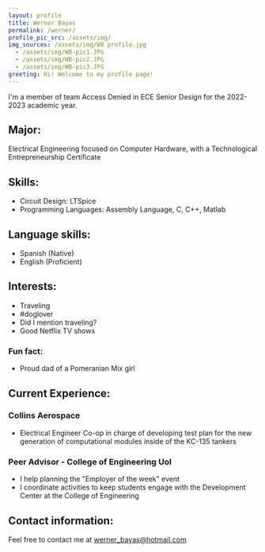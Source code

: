 ```yaml
---
layout: profile
title: Werner Bayas
permalink: /werner/
profile_pic_src: /assets/img/
img_sources: /assets/img/WB profile.jpg
  - /assets/img/WB-pic1.JPG
  - /assets/img/WB-pic2.JPG
  - /assets/img/WB-pic3.JPG
greeting: Hi! Welcome to my profile page!
---
```


I'm a member of team Access Denied in ECE Senior Design for the 2022-2023 academic year.

## Major:

Electrical Engineering focused on Computer Hardware, with a Technological Entrepreneurship Certificate

## Skills:
- Circuit Design: LTSpice
- Programming Languages: Assembly Language, C, C++, Matlab

## Language skills:
- Spanish (Native)
- English (Proficient)

## Interests:
- Traveling
- #doglover
- Did I mention traveling?
- Good Netflix TV shows

### Fun fact: 
- Proud dad of a Pomeranian Mix girl 

## Current Experience:

### Collins Aerospace
- Electrical Engineer Co-op in charge of developing test plan 
for the new generation of computational modules inside of the KC-135 tankers

### Peer Advisor - College of Engineering UoI
- I help planning the "Employer of the week" event
- I coordinate activities to keep students
 engage with the Development Center at the College of Engineering



## Contact information:
Feel free to contact me at [werner_bayas@hotmail.com](mailto:werner_bayas@hotmail.com)